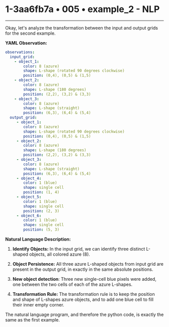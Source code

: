 # 1-3aa6fb7a • 005 • example_2 - NLP

---
Okay, let's analyze the transformation between the input and output grids for the second example.

**YAML Observation:**

```yaml
observations:
  input_grid:
    - object_1:
        color: 8 (azure)
        shape: L-shape (rotated 90 degrees clockwise)
        position: (0,4), (0,5) & (1,5)
    - object_2:
        color: 8 (azure)
        shape: L-shape (180 degrees)
        position: (2,2), (3,2) & (3,3)
    - object_3:
        color: 8 (azure)
        shape: L-shape (straight)
        position: (6,3), (6,4) & (5,4)
  output_grid:
     - object_1:
        color: 8 (azure)
        shape: L-shape (rotated 90 degrees clockwise)
        position: (0,4), (0,5) & (1,5)
     - object_2:
        color: 8 (azure)
        shape: L-shape (180 degrees)
        position: (2,2), (3,2) & (3,3)
     - object_3:
        color: 8 (azure)
        shape: L-shape (straight)
        position: (6,3), (6,4) & (5,4)
     - object_4:
        color: 1 (blue)
        shape: single cell
        position: (1, 4)
     - object_5:
        color: 1 (blue)
        shape: single cell
        position: (2, 3)
     - object_6:
        color: 1 (blue)
        shape: single cell
        position: (5, 3)
```

**Natural Language Description:**

1.  **Identify Objects:** In the input grid, we can identify three distinct L-shaped objects, all colored azure (8).

2.  **Object Persistence:** All three azure L-shaped objects from input grid are present in the output grid, in exactly in the same absolute positions.

3.  **New object detection**: Three new single-cell blue pixels were added, one between the two cells of each of the azure L-shapes.

4.  **Transformation Rule:** The transformation rule is to keep the position and shape of L-shapes azure objects, and to add one blue cell to fill their inner empty corner.

The natural language program, and therefore the python code, is exactly the same as the first example.

